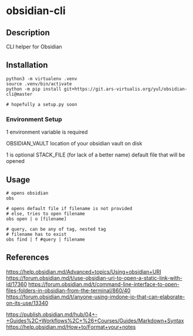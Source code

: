 # obsidian-cli

## Description

CLI helper for Obsidian

## Installation

```shell
python3 -m virtualenv .venv
source .venv/bin/activate
python -m pip install git+https://git.ars-virtualis.org/yul/obsidian-cli@master

# hopefully a setup.py soon
```

### Environment Setup

1 environment variable is required

OBSIDIAN_VAULT
location of your obsidian vault on disk

1 is optional
STACK_FILE
(for lack of a better name)
default file that will be opened


## Usage

```shell
# opens obsidian
obs

# opens default file if filename is not provided
# else, tries to open filename
obs open | o [filename]

# query, can be any of tag, nested tag
# filename has to exist
obs find | f #query | filename
```

## References

https://help.obsidian.md/Advanced+topics/Using+obsidian+URI
https://forum.obsidian.md/t/use-obsidian-uri-to-open-a-static-link-with-id/17360
https://forum.obsidian.md/t/command-line-interface-to-open-files-folders-in-obsidian-from-the-terminal/860/40
https://forum.obsidian.md/t/anyone-using-imdone-io-that-can-elaborate-on-its-use/13340

https://publish.obsidian.md/hub/04+-+Guides%2C+Workflows%2C+%26+Courses/Guides/Markdown+Syntax
https://help.obsidian.md/How+to/Format+your+notes
